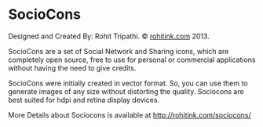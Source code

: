 SocioCons
=========

Designed and Created By: Rohit Tripathi. &copy; <a href="http://rohitink.com/sociocons">rohitink.com</a> 2013.

SocioCons are a set of Social Network and Sharing icons, which are completely open source, free to use for personal or commercial applications without having the need to give credits.


SocioCons were initially created in vector format. So, you can use them to generate images of any size without distorting the quality. Sociocons are best suited for hdpi and retina display devices.

More Details about Sociocons is available at http://rohitink.com/sociocons/
